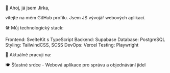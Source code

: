 👋 Ahoj, já jsem Jirka,

vítejte na mém GitHub profilu. Jsem JS vývojář webových aplikací.

🛠️ Můj technologický stack:

Frontend: SvelteKit s TypeScript
Backend: Supabase
Database: PostgreSQL
Styling: TailwindCSS, SCSS
DevOps: Vercel
Testing: Playwright

🔭 Aktuálně pracuji na:

🍽️ Šťastné srdce - Webová aplikace pro správu a objednávání jídel




